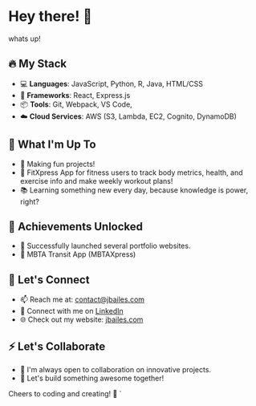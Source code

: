 # Hey there! 👋

whats up!
## 🔥 My Stack

- 💻 **Languages**: JavaScript, Python, R, Java, HTML/CSS
- 🚀 **Frameworks**: React, Express.js
- 📦 **Tools**: Git, Webpack, VS Code,
- ☁️ **Cloud Services**: AWS (S3, Lambda, EC2, Cognito, DynamoDB)

## 🌱 What I'm Up To

- 🚧 Making fun projects!
-  🎉 FitXpress App for fitness users to track body metrics, health, and exercise info and make weekly workout plans!
- 📚 Learning something new every day, because knowledge is power, right?

## 🚀 Achievements Unlocked

- 🎉 Successfully launched several portfolio websites.
- 🎉 MBTA Transit App (MBTAXpress)
## 💬 Let's Connect

- 📫 Reach me at: contact@jbailes.com
- 💼 Connect with me on [LinkedIn](https://www.linkedin.com/in/jbailes01/)
- 🌐 Check out my website: [jbailes.com](https://jbailes.com)

## ⚡ Let's Collaborate

- 👯 I'm always open to collaboration on innovative projects.
- 🤝 Let's build something awesome together!

Cheers to coding and creating! 🚀
`
